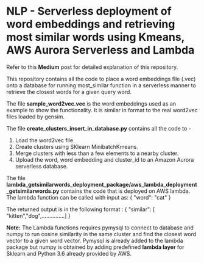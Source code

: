 # NLP - Serverless deployment of word embeddings and retrieving most similar words using Kmeans, AWS Aurora Serverless and Lambda

Refer to this **Medium** post for detailed explanation of this repository. 

This repository contains all the code to place a word embeddings file (.vec) onto a database for running most_similar function in a serverless manner to retrieve the closest words for a given query word.
 
The file **sample_word2vec.vec** is the word embeddings used as an example to show the functionality. It is similar in format to the real word2vec files loaded by gensim.

The file **create_clusters_insert_in_database.py** contains all the code to -
1) Load the word2vec file
2) Create clusters using SKlearn MinibatchKmeans.
3) Merge clusters with less than a few elements to a nearby cluster.
3) Upload the word, word embedding and cluster_id to an Amazon Aurora serverless database.

The file **lambda_getsimilarwords_deployment_package/aws_lambda_deployment_getsimilarwords.py** contains the code that is deployed on AWS lambda.
The lambda function can be called with input as:
{ "word": "cat" }

The returned output is in the following format :
{ "similar": [ "kitten","dog",...............] }

**Note:** The Lambda functions requires pymysql to connect to database and numpy to run cosine similarity in the same cluster and find the closest word vector to a given word vector. Pymysql is already added to the lambda package but numpy is obtained by adding predefined **lambda layer** for Sklearn and Python 3.6 already provided by AWS.




 

